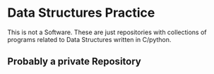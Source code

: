 # Data Structures Practice

This is not a Software. These are just repositories with collections of programs related to Data Structures written in C/python.

## Probably a private Repository
